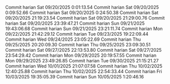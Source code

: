 Commit harian Sat 09/20/2025  0:01:13.54 
Commit harian Sat 09/20/2025  0:09:52.66 
Commit harian Sat 09/20/2025  0:24:50.38 
Commit harian Sat 09/20/2025 21:19:23.54 
Commit harian Sat 09/20/2025 21:29:00.76 
Commit harian Sat 09/20/2025 23:39:47.21 
Commit harian Sun 09/21/2025 19:43:06.68 
Commit harian Sun 09/21/2025 23:21:11.74 
Commit harian Mon 09/22/2025 21:42:29.12 
Commit harian Tue 09/23/2025 19:22:09.44 
Commit harian Wed 09/24/2025 23:05:22.69 
Commit harian Thu 09/25/2025 20:20:09.30 
Commit harian Thu 09/25/2025 23:09:30.51 
Commit harian Sat 09/27/2025 22:13:53.80 
Commit harian Sat 09/27/2025 23:54:29.42 
Commit harian Mon 09/29/2025 20:19:57.55 
Commit harian Mon 09/29/2025 23:49:26.85 
Commit harian Tue 09/30/2025 21:15:21.27 
Commit harian Wed 10/01/2025 21:07:07.58 
Commit harian Thu 10/02/2025 12:40:25.88 
Commit harian Thu 10/02/2025 22:54:33.44 
Commit harian Fri 10/03/2025 19:35:05.39 
Commit harian Sun 10/05/2025  1:20:46.16 
